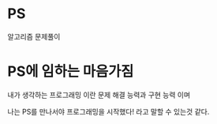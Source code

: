 # PS
알고리즘 문제풀이


# PS에 임하는 마음가짐 
내가 생각하는 프로그래밍 이란 문제 해결 능력과 구현 능력 이며

나는 PS를 만나서야 프로그래밍을 시작했다! 라고 말할 수 있는것 같다.

